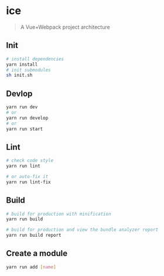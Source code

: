 # ice

> A Vue+Webpack project architecture

## Init

``` bash
# install dependencies
yarn install
# init submodules
sh init.sh
```

## Devlop

```bash
yarn run dev
# or 
yarn run develop
# or 
yarn run start
```

## Lint

```bash
# check code style
yarn run lint

# or auto-fix it
yarn run lint-fix
```

## Build

```bash
# build for production with minification
yarn run build

# build for production and view the bundle analyzer report
yarn run build report
```

## Create a module

```bash
yarn run add [name]
```
